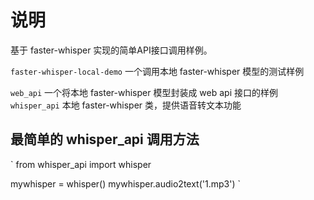 # 说明   
基于 faster-whisper 实现的简单API接口调用样例。
    
`faster-whisper-local-demo` 一个调用本地 faster-whisper 模型的测试样例   
    
`web_api` 一个将本地 faster-whisper 模型封装成 web api 接口的样例   
`whisper_api` 本地 faster-whisper 类，提供语音转文本功能   

## 最简单的 whisper_api 调用方法
`
from whisper_api import whisper

mywhisper = whisper()
mywhisper.audio2text('1.mp3')
`
